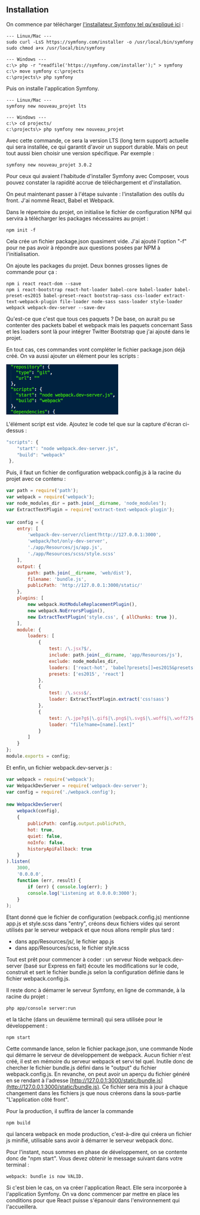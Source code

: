 ## Installation

On commence par télécharger [l'installateur Symfony tel qu'expliqué ici](http://symfony.com/doc/current/book/installation.html) :

```
--- Linux/Mac ---
sudo curl -LsS https://symfony.com/installer -o /usr/local/bin/symfony
sudo chmod a+x /usr/local/bin/symfony
```

```
--- Windows ---
c:\> php -r "readfile('https://symfony.com/installer');" > symfony
c:\> move symfony c:\projects
c:\projects\> php symfony
```

Puis on installe l'application Symfony.

```
--- Linux/Mac ---
symfony new nouveau_projet lts
```

```
--- Windows ---
c:\> cd projects/
c:\projects\> php symfony new nouveau_projet
```

Avec cette commande, ce sera la version LTS \(long term support\) actuelle qui sera installée, ce qui garantit d'avoir un support durable. Mais on peut tout aussi bien choisir une version spécifique. Par exemple :

```
symfony new nouveau_projet 3.0.2
```

Pour ceux qui avaient l'habitude d'installer Symfony avec Composer, vous pouvez constater la rapidité accrue de téléchargement et d'installation.

On peut maintenant passer à l'étape suivante : l'installation des outils du front. J'ai nommé React, Babel et Webpack.

Dans le répertoire du projet, on initialise le fichier de configuration NPM qui servira à télécharger les packages nécessaires au projet :

```
npm init -f
```

Cela crée un fichier package.json quasiment vide. J'ai ajouté l'option "-f" pour ne pas avoir à répondre aux questions posées par NPM à l'initialisation.

On ajoute les packages du projet. Deux bonnes grosses lignes de commande pour ça :

```
npm i react react-dom --save
npm i react-bootstrap react-hot-loader babel-core babel-loader babel-preset-es2015 babel-preset-react bootstrap-sass css-loader extract-text-webpack-plugin file-loader node-sass sass-loader style-loader webpack webpack-dev-server --save-dev
```

Qu'est-ce que c'est que tous ces paquets ? De base, on aurait pu se contenter des packets babel et webpack mais les paquets concernant Sass et les loaders sont là pour intégrer Twitter Bootstrap que j'ai ajouté dans le projet.

En tout cas, ces commandes vont compléter le fichier package.json déjà créé. On va aussi ajouter un élément pour les scripts :

![](../assets/package_json.png)

L'élément script est vide. Ajoutez le code tel que sur la capture d'écran ci-dessus :

```js
"scripts": {
    "start": "node webpack.dev-server.js",
    "build": "webpack"
 },
```

Puis, il faut un fichier de configuration webpack.config.js à la racine du projet avec ce contenu :

```js
var path = require('path');
var webpack = require('webpack');
var node_modules_dir = path.join(__dirname, 'node_modules');
var ExtractTextPlugin = require('extract-text-webpack-plugin');

var config = {
    entry: [
        'webpack-dev-server/client?http://127.0.0.1:3000',
        'webpack/hot/only-dev-server',
        './app/Resources/js/app.js',
        './app/Resources/scss/style.scss'
    ],
    output: {
        path: path.join(__dirname, 'web/dist'),
        filename: 'bundle.js',
        publicPath: 'http://127.0.0.1:3000/static/'
    },
    plugins: [
        new webpack.HotModuleReplacementPlugin(),
        new webpack.NoErrorsPlugin(),
        new ExtractTextPlugin('style.css', { allChunks: true }),
    ],
    module: {
        loaders: [
            {
                test: /\.jsx?$/,
                include: path.join(__dirname, 'app/Resources/js'),
                exclude: node_modules_dir,
                loaders: ['react-hot', 'babel?presets[]=es2015&presets[]=react'],
                presets: ['es2015', 'react']
            },
            {
                test: /\.scss$/,
                loader: ExtractTextPlugin.extract('css!sass')
            },
            {
                test: /\.jpe?g$|\.gif$|\.png$|\.svg$|\.woff$|\.woff2?$|\.ttf$|\.eot$|\.svg$/,
                loader: "file?name=[name].[ext]"
            }
        ]
    }
};
module.exports = config;
```

Et enfin, un fichier webpack.dev-server.js :

```js
var webpack = require('webpack');
var WebpackDevServer = require('webpack-dev-server');
var config = require('./webpack.config');

new WebpackDevServer(
    webpack(config),
    {
        publicPath: config.output.publicPath,
        hot: true,
        quiet: false,
        noInfo: false,
        historyApiFallback: true
    }
).listen(
    3000,
    '0.0.0.0',
    function (err, result) {
        if (err) { console.log(err); }
        console.log('Listening at 0.0.0.0:3000');
    }
);
```

Etant donné que le fichier de configuration \(webpack.config.js\) mentionne app.js et style.scss dans "entry", créons deux fichiers vides qui seront utilisés par le serveur webpack et que nous allons remplir plus tard :

* dans app/Resources/js/, le fichier app.js
* dans app/Resources/scss, le fichier style.scss

Tout est prêt pour commencer à coder : un serveur Node webpack.dev-server \(basé sur Express en fait\) écoute les modifications sur le code, construit et sert le fichier bundle.js selon la configuration définie dans le fichier webpack.config.js.

Il reste donc à démarrer le serveur Symfony, en ligne de commande, à la racine du projet :

```
php app/console server:run
```

et la tâche \(dans un deuxième terminal\) qui sera utilisée pour le développement :

```
npm start
```

Cette commande lance, selon le fichier package.json, une commande Node qui démarre le serveur de développement de webpack. Aucun fichier n'est créé, il est en mémoire du serveur webpack et servi tel quel. Inutile donc de chercher le fichier bundle.js défini dans le "output" du fichier webpack.config.js. En revanche, on peut avoir un aperçu du fichier généré en se rendant à l'adresse [http://127.0.0.1:3000/static/bundle.js](http://127.0.0.1:3000/static/bundle.js). Ce fichier sera mis à jour à chaque changement dans les fichiers js que nous créerons dans la sous-partie "L'application côté front".

Pour la production, il suffira de lancer la commande

```
npm build
```

qui lancera webpack en mode production, c'est-à-dire qui créera un fichier js minifié, utilisable sans avoir à démarrer le serveur webpack donc.

Pour l'instant, nous sommes en phase de développement, on se contente donc de "npm start". Vous devez obtenir le message suivant dans votre terminal :

```
webpack: bundle is now VALID.
```

Si c'est bien le cas, on va créer l'application React. Elle sera incorporée à l'application Symfony. On va donc commencer par mettre en place les conditions pour que React puisse s'épanouir dans l'environnement qui l'accueillera.

